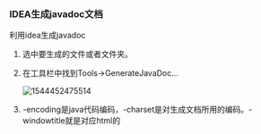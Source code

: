 ### IDEA生成javadoc文档

利用idea生成javadoc

1. 选中要生成的文件或者文件夹。

2. 在工具栏中找到Tools->GenerateJavaDoc...

   ![1544452475514](C:\Users\LIZHIM~1\AppData\Local\Temp\1544452475514.png)

3. -encoding是java代码编码，-charset是对生成文档所用的编码。-windowtitle就是对应html的<title>标签 

   ```
   -encoding UTF-8 -charset UTF-8 -windowtitle "test"
   ```

   

   ![1544452752591](C:\Users\LIZHIM~1\AppData\Local\Temp\1544452752591.png)

4. 生成打开index.html文件

   ![1544452972633](C:\Users\LIZHIM~1\AppData\Local\Temp\1544452972633.png)



